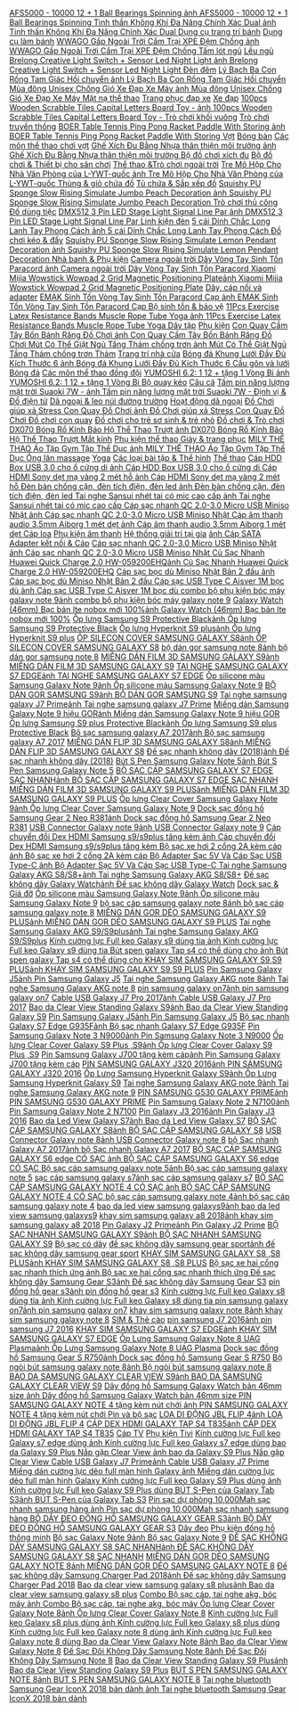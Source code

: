  [AFS5000 - 10000 12 + 1 Ball Bearings Spinning ](https://xasaxa.com/v1/pd/bo-quay-keo-afs5000-10000-12-1-ball-bearings-spinning/814)[ảnh AFS5000 - 10000 12 + 1 Ball Bearings Spinning ](https://xasaxa.com/v1/storage/bo-quay-keo-can-cau/afs5000-10000-12-1-ball-bearings-spinning.jpg) [Tinh thần Không Khí Đa Năng Chính Xác Dual ](https://xasaxa.com/v1/pd/dung-cu-trang-tri-banh-tinh-than-khong-khi-da-nang-chinh-xac-dual/813)[ảnh Tinh thần Không Khí Đa Năng Chính Xác Dual ](https://xasaxa.com/v1/storage/dung-cu-trang-tri-banh/tinh-than-khong-khi-da-nang-chinh-xac-dual.jpg) [Dụng cụ trang trí bánh](https://xasaxa.com/v1/pd/dung-cu-trang-tri-banh/812) [Dụng cụ làm bánh](https://xasaxa.com/v1/pd/dung-cu-lam-banh/811) [WWAGO Gấp Ngoài Trời Cắm Trại XPE Đệm Chống ](https://xasaxa.com/v1/pd/tam-lot-ngu-wwago-gap-ngoai-troi-cam-trai-xpe-dem-chong/810)[ảnh WWAGO Gấp Ngoài Trời Cắm Trại XPE Đệm Chống ](https://xasaxa.com/v1/storage/tam-lot-ngu-da-ngoai/wwago-gap-ngoai-troi-cam-trai-xpe-dem-chong.jpg) [Tấm lót ngủ](https://xasaxa.com/v1/pd/tam-lot-ngu/809) [Lều ngủ](https://xasaxa.com/v1/pd/leu-ngu/808) [Brelong Creative Light Switch + Sensor Led Night Light ](https://xasaxa.com/v1/pd/den-dem-brelong-creative-light-switch-sensor-led-night-light/807)[ảnh Brelong Creative Light Switch + Sensor Led Night Light ](https://xasaxa.com/v1/storage/den-dem-chuyen-dung/brelong-creative-light-switch-sensor-led-night-light.jpg) [Đèn đêm](https://xasaxa.com/v1/pd/den-dem/806) [Lý Bạch Ba Con Rồng Tam Giác Hồi chuyển ](https://xasaxa.com/v1/pd/do-choi-con-quay-ly-bach-ba-con-rong-tam-giac-hoi-chuyen/805)[ảnh Lý Bạch Ba Con Rồng Tam Giác Hồi chuyển ](https://xasaxa.com/v1/storage/do-choi-con-quay-cho-be/ly-bach-ba-con-rong-tam-giac-hoi-chuyen.jpg) [Mùa đông Unisex Chống Gió Xe Đạp Xe Máy ](https://xasaxa.com/v1/pd/mat-na-the-thao-mua-dong-unisex-chong-gio-xe-dap-xe-may/804)[ảnh Mùa đông Unisex Chống Gió Xe Đạp Xe Máy ](https://xasaxa.com/v1/storage/mat-na-the-thao/mua-dong-unisex-chong-gio-xe-dap-xe-may.jpg) [Mặt nạ thể thao](https://xasaxa.com/v1/pd/mat-na-the-thao/803) [Trang phục đạp xe](https://xasaxa.com/v1/pd/trang-phuc-dap-xe/802) [Xe đạp](https://xasaxa.com/v1/pd/xe-dap/801) [100pcs Wooden Scrabble Tiles Capital Letters Board Toy - ](https://xasaxa.com/v1/pd/tro-choi-khoi-vuong-100pcs-wooden-scrabble-tiles-capital-letters-board-toy/800)[ảnh 100pcs Wooden Scrabble Tiles Capital Letters Board Toy - ](https://xasaxa.com/v1/storage/tro-choi-khoi-vuong/100pcs-wooden-scrabble-tiles-capital-letters-board-toy.jpg) [Trò chơi khối vuông](https://xasaxa.com/v1/pd/tro-choi-khoi-vuong/799) [Trò chơi truyền thống](https://xasaxa.com/v1/pd/tro-choi-truyen-thong/798) [BOER Table Tennis Ping Pong Racket Paddle With Storing ](https://xasaxa.com/v1/pd/vot-boer-table-tennis-ping-pong-racket-paddle-with-storing/797)[ảnh BOER Table Tennis Ping Pong Racket Paddle With Storing ](https://xasaxa.com/v1/storage/vot-bong-ban/boer-table-tennis-ping-pong-racket-paddle-with-storing.jpg) [Vợt](https://xasaxa.com/v1/pd/vot/796) [Bóng bàn](https://xasaxa.com/v1/pd/bong-ban/795) [Các môn thể thao chơi vợt](https://xasaxa.com/v1/pd/cac-mon-the-thao-choi-vot/794) [Ghế Xích Đu Bằng Nhựa thân thiện môi trường ](https://xasaxa.com/v1/pd/bo-do-choi-xich-du-ghe-xich-du-bang-nhua-than-thien-moi-truong/793)[ảnh Ghế Xích Đu Bằng Nhựa thân thiện môi trường ](https://xasaxa.com/v1/storage/bo-do-choi-xich-du/ghe-xich-du-bang-nhua-than-thien-moi-truong.jpg) [Bộ đồ chơi xích đu](https://xasaxa.com/v1/pd/bo-do-choi-xich-du/792) [Bộ đồ chơi & Thiết bị cho sân chơi](https://xasaxa.com/v1/pd/bo-do-choi-thiet-bi-cho-san-choi/791) [Thể thao &Trò chơi ngoài trời](https://xasaxa.com/v1/pd/the-thao-tro-choi-ngoai-troi/790) [Tre Mô Hộp Cho Nhà Văn Phòng của L-YWT-quốc ](https://xasaxa.com/v1/pd/thung-gio-chua-do-tre-mo-hop-cho-nha-van-phong-cua-l-ywt-quoc/789)[ảnh Tre Mô Hộp Cho Nhà Văn Phòng của L-YWT-quốc ](https://xasaxa.com/v1/storage/thung-gio-chua-do/tre-mo-hop-cho-nha-van-phong-cua-l-ywt-quoc.jpg) [Thùng & giỏ chứa đồ](https://xasaxa.com/v1/pd/thung-gio-chua-do/788) [Tủ chứa & Sắp xếp đồ](https://xasaxa.com/v1/pd/tu-chua-sap-xep-do/787) [Squishy PU Sponge Slow Rising Simulate Jumbo Peach Decoration ](https://xasaxa.com/v1/pd/tro-choi-thu-cong-squishy-pu-sponge-slow-rising-simulate-jumbo-peach-decoration/786)[ảnh Squishy PU Sponge Slow Rising Simulate Jumbo Peach Decoration ](https://xasaxa.com/v1/storage/tro-choi-thu-cong/squishy-pu-sponge-slow-rising-simulate-jumbo-peach-decoration.jpg) [Trò chơi thủ công](https://xasaxa.com/v1/pd/tro-choi-thu-cong/785) [Đồ dùng tiệc](https://xasaxa.com/v1/pd/do-dung-tiec/784) [DMX512 3 Pin LED Stage Light Signal Line Par ](https://xasaxa.com/v1/pd/linh-kien-den-dmx512-3-pin-led-stage-light-signal-line-par/783)[ảnh DMX512 3 Pin LED Stage Light Signal Line Par ](https://xasaxa.com/v1/storage/linh-kien-den/dmx512-3-pin-led-stage-light-signal-line-par.jpg) [Linh kiện đèn](https://xasaxa.com/v1/pd/linh-kien-den/782) [5 cái Dính Chắc Long Lanh Tay Phong Cách ](https://xasaxa.com/v1/pd/do-choi-keo-day-5-cai-dinh-chac-long-lanh-tay-phong-cach/781)[ảnh 5 cái Dính Chắc Long Lanh Tay Phong Cách ](https://xasaxa.com/v1/storage/do-choi-keo-day-day-cot/5-cai-dinh-chac-long-lanh-tay-phong-cach.jpg) [Đồ chơi kéo & đẩy](https://xasaxa.com/v1/pd/do-choi-keo-day/780) [Squishy PU Sponge Slow Rising Simulate Lemon Pendant Decoration ](https://xasaxa.com/v1/pd/nha-banh-phu-kien-squishy-pu-sponge-slow-rising-simulate-lemon-pendant-decoration/779)[ảnh Squishy PU Sponge Slow Rising Simulate Lemon Pendant Decoration ](https://xasaxa.com/v1/storage/nha-banh-phu-kien/squishy-pu-sponge-slow-rising-simulate-lemon-pendant-decoration.jpg) [Nhà banh & Phụ kiện](https://xasaxa.com/v1/pd/nha-banh-phu-kien/778) [Camera ngoài trời Dây Vòng Tay Sinh Tồn Paracord ](https://xasaxa.com/v1/pd/bo-sinh-ton-bao-ve-camera-ngoai-troi-day-vong-tay-sinh-ton-paracord/777)[ảnh Camera ngoài trời Dây Vòng Tay Sinh Tồn Paracord ](https://xasaxa.com/v1/storage/bo-sinh-ton-bao-ve/camera-ngoai-troi-day-vong-tay-sinh-ton-paracord.jpg) [Xiaomi Mijia Wowstick Wowpad 2 Grid Magnetic Positioning Plate](https://xasaxa.com/v1/pd/day-cap-noi-va-adapter-xiaomi-mijia-wowstick-wowpad-2-grid-magnetic-positioning-plate/776)[ảnh Xiaomi Mijia Wowstick Wowpad 2 Grid Magnetic Positioning Plate](https://xasaxa.com/v1/storage/day-dap-noi-va-adapter/xiaomi-mijia-wowstick-wowpad-2-grid-magnetic-positioning-plate.jpg) [Dây, cáp nối và adapter](https://xasaxa.com/v1/pd/day-cap-noi-va-adapter/775) [EMAK Sinh Tồn Vòng Tay Sinh Tồn Paracord Cạp ](https://xasaxa.com/v1/pd/bo-sinh-ton-bao-ve-emak-sinh-ton-vong-tay-sinh-ton-paracord-cap/774)[ảnh EMAK Sinh Tồn Vòng Tay Sinh Tồn Paracord Cạp ](https://xasaxa.com/v1/storage/bo-sinh-ton-bao-ve/emak-sinh-ton-vong-tay-sinh-ton-paracord-cap.jpg) [Bộ sinh tồn & bảo vệ](https://xasaxa.com/v1/pd/bo-sinh-ton-bao-ve/773) [11Pcs Exercise Latex Resistance Bands Muscle Rope Tube Yoga ](https://xasaxa.com/v1/pd/day-tap-11pcs-exercise-latex-resistance-bands-muscle-rope-tube-yoga/772)[ảnh 11Pcs Exercise Latex Resistance Bands Muscle Rope Tube Yoga ](https://xasaxa.com/v1/storage/vong-tap/11pcs-exercise-latex-resistance-bands-muscle-rope-tube-yoga.jpg) [Dây tập](https://xasaxa.com/v1/pd/day-tap/771) [Phụ kiện](https://xasaxa.com/v1/pd/phu-kien/770) [Con Quay Cầm Tây Bốn Bánh Răng Đồ Chơi ](https://xasaxa.com/v1/pd/do-choi-con-quay-con-quay-cam-tay-bon-banh-rang-do-choi/769)[ảnh Con Quay Cầm Tây Bốn Bánh Răng Đồ Chơi ](https://xasaxa.com/v1/storage/do-choi-con-quay-cho-be/con-quay-cam-tay-bon-banh-rang-do-choi.jpg) [Mút Có Thể Giặt Ngủ Tầng Thảm chống trơn ](https://xasaxa.com/v1/pd/tham-mut-co-the-giat-ngu-tang-tham-chong-tron/768)[ảnh Mút Có Thể Giặt Ngủ Tầng Thảm chống trơn ](https://xasaxa.com/v1/storage/tham/mut-co-the-giat-ngu-tang-tham-chong-tron.jpg) [Thảm](https://xasaxa.com/v1/pd/tham/767) [Trang trí nhà cửa](https://xasaxa.com/v1/pd/trang-tri-nha-cua/766) [Bóng đá Khung Lưới Đầy Đủ Kích Thước 6 ](https://xasaxa.com/v1/pd/cau-gon-va-luoi-bong-da-khung-luoi-day-du-kich-thuoc-6/765)[ảnh Bóng đá Khung Lưới Đầy Đủ Kích Thước 6 ](https://xasaxa.com/v1/storage/cau-gon-va-luoi/bong-da-khung-luoi-day-du-kich-thuoc-6.jpg) [Cầu gôn và lưới](https://xasaxa.com/v1/pd/cau-gon-va-luoi/764) [Bóng đá](https://xasaxa.com/v1/pd/bong-da/763) [Các môn thể thao đồng đội](https://xasaxa.com/v1/pd/cac-mon-the-thao-dong-doi/762) [YUMOSHI 6.2: 1 12 + tặng 1 Vòng Bi ](https://xasaxa.com/v1/pd/bo-quay-keo-yumoshi-62-1-12-tang-1-vong-bi/761)[ảnh YUMOSHI 6.2: 1 12 + tặng 1 Vòng Bi ](https://xasaxa.com/v1/storage/bo-quay-keo-can-cau/yumoshi-62-1-12-tang-1-vong-bi.jpg) [Bộ quay kéo](https://xasaxa.com/v1/pd/bo-quay-keo/760) [Câu cá](https://xasaxa.com/v1/pd/cau-ca/759) [Tấm pin năng lượng mặt trời Suaoki 7W - ](https://xasaxa.com/v1/pd/dinh-vi-do-dien-tu-tam-pin-nang-luong-mat-troi-suaoki-7w/758)[ảnh Tấm pin năng lượng mặt trời Suaoki 7W - ](https://xasaxa.com/v1/storage/dinh-vi-va-thiet-bi-dien-tu/tam-pin-nang-luong-mat-troi-suaoki-7w.jpg) [Định vị & Đồ điện tử](https://xasaxa.com/v1/pd/dinh-vi-do-dien-tu/757) [Dã ngoại & leo núi đường trường](https://xasaxa.com/v1/pd/da-ngoai-leo-nui-duong-truong/756) [Hoạt động dã ngoại](https://xasaxa.com/v1/pd/hoat-dong-da-ngoai/755) [Đồ Chơi giúp xả Stress Con Quay Đồ Chơi ](https://xasaxa.com/v1/pd/do-choi-con-quay-do-choi-giup-xa-stress-con-quay-do-choi/754)[ảnh Đồ Chơi giúp xả Stress Con Quay Đồ Chơi ](https://xasaxa.com/v1/storage/do-choi-con-quay-cho-be/do-choi-giup-xa-stress-con-quay-do-choi.jpg) [Đồ chơi con quay](https://xasaxa.com/v1/pd/do-choi-con-quay/753) [Đồ chơi cho trẻ sơ sinh & trẻ nhỏ](https://xasaxa.com/v1/pd/do-choi-cho-tre-so-sinh-tre-nho/752) [Đồ chơi & Trò chơi](https://xasaxa.com/v1/pd/do-choi-tro-choi/751) [DX070 Bóng Rổ Kính Bảo Hộ Thể Thao Trượt ](https://xasaxa.com/v1/pd/mat-kinh-dx070-bong-ro-kinh-bao-ho-the-thao-truot/750)[ảnh DX070 Bóng Rổ Kính Bảo Hộ Thể Thao Trượt ](https://xasaxa.com/v1/storage/invisible-url9/dx070-bong-ro-kinh-bao-ho-the-thao-truot.jpg) [Mắt kính](https://xasaxa.com/v1/pd/mat-kinh/749) [Phụ kiện thể thao](https://xasaxa.com/v1/pd/phu-kien-the-thao/748) [Giày & trang phục](https://xasaxa.com/v1/pd/giay-trang-phuc/747) [MILY THỂ THAO Áo Tập Gym Tập Thể Dục ](https://xasaxa.com/v1/pd/ong-lan-massage-mily-the-thao-ao-tap-gym-tap-the-duc/746)[ảnh MILY THỂ THAO Áo Tập Gym Tập Thể Dục ](https://xasaxa.com/v1/storage/foam-rollers/mily-the-thao-ao-tap-gym-tap-the-duc.jpg) [Ống lăn massage](https://xasaxa.com/v1/pd/ong-lan-massage/745) [Yoga](https://xasaxa.com/v1/pd/yoga/744) [Các loại bài tập & Thể hình](https://xasaxa.com/v1/pd/cac-loai-bai-tap-the-hinh/743) [Thể thao](https://xasaxa.com/v1/pd/the-thao/742) [Cáp HDD Box USB 3.0 cho ổ cứng di ](https://xasaxa.com/v1/pd/cap-sata-cap-hdd-box-usb-30-cho-o-cung-di/741)[ảnh Cáp HDD Box USB 3.0 cho ổ cứng di ](https://xasaxa.com/v1/storage/cap-sata/cap-hdd-box-usb-30-cho-o-cung-di.jpg) [Cáp HDMI Sony dẹt mạ vàng 2 mét hỗ ](https://xasaxa.com/v1/pd/cap-tv-cap-hdmi-sony-det-ma-vang-2-met-ho/740)[ảnh Cáp HDMI Sony dẹt mạ vàng 2 mét hỗ ](https://xasaxa.com/v1/storage/cap-cho-tv/cap-hdmi-sony-det-ma-vang-2-met-ho.jpg) [Đèn bàn chống cận, đèn tích điện, đèn led ](https://xasaxa.com/v1/pd/den-ban-den-ban-chong-can-den-tich-dien-den-led/739)[ảnh Đèn bàn chống cận, đèn tích điện, đèn led ](https://xasaxa.com/v1/storage/den-de-ban/den-ban-chong-can-den-tich-dien-den-led.jpg) [Tai nghe Sansui nhét tai có mic cao cấp ](https://xasaxa.com/v1/pd/tai-nghe-nhet-tai-tai-nghe-sansui-nhet-tai-co-mic-cao-cap/738)[ảnh Tai nghe Sansui nhét tai có mic cao cấp ](https://xasaxa.com/v1/storage/tai-nghe-nhet-tai/tai-nghe-sansui-nhet-tai-co-mic-cao-cap.jpg) [Cáp sạc nhanh QC 2.0-3.0 Micro USB Miniso Nhật ](https://xasaxa.com/v1/pd/cap-dock-sac-cap-sac-nhanh-qc-20-30-micro-usb-miniso-nhat/737)[ảnh Cáp sạc nhanh QC 2.0-3.0 Micro USB Miniso Nhật ](https://xasaxa.com/v1/storage/cap-dien-thoai/PNvS_cap-sac-nhanh-qc-20-30-micro-usb-miniso-nhat.jpg) [Cáp âm thanh audio 3.5mm Aiborg 1 mét dẹt ](https://xasaxa.com/v1/pd/cap-loa-cap-am-thanh-audio-35mm-aiborg-1-met-det/736)[ảnh Cáp âm thanh audio 3.5mm Aiborg 1 mét dẹt ](https://xasaxa.com/v1/storage/cap-loa/cap-am-thanh-audio-35mm-aiborg-1-met-det.jpg) [Cáp loa](https://xasaxa.com/v1/pd/cap-loa/735) [Phụ kiện âm thanh](https://xasaxa.com/v1/pd/phu-kien-am-thanh/734) [Hệ thống giải trí tại gia](https://xasaxa.com/v1/pd/he-thong-giai-tri-tai-gia/733) [](https://xasaxa.com/v1/pd/cap-sata/732)[ảnh ](https://xasaxa.com/v1/storage/cap-sata/.jpg) [Cáp SATA](https://xasaxa.com/v1/pd/cap-sata/731) [Adapter kết nối & Cáp](https://xasaxa.com/v1/pd/adapter-ket-noi-cap/730) [Cáp sạc nhanh QC 2.0-3.0 Micro USB Miniso Nhật ](https://xasaxa.com/v1/pd/cap-dock-sac-cap-sac-nhanh-qc-20-30-micro-usb-miniso-nhat/729)[ảnh Cáp sạc nhanh QC 2.0-3.0 Micro USB Miniso Nhật ](https://xasaxa.com/v1/storage/cap-dien-thoai/cap-sac-nhanh-qc-20-30-micro-usb-miniso-nhat.jpg) [Củ Sạc Nhanh Huawei Quick Charge 2.0 HW-059200EHQ](https://xasaxa.com/v1/pd/cap-dock-sac-cu-sac-nhanh-huawei-quick-charge-20-hw-059200ehq/728)[ảnh Củ Sạc Nhanh Huawei Quick Charge 2.0 HW-059200EHQ](https://xasaxa.com/v1/storage/cap-dien-thoai/cu-sac-nhanh-huawei-quick-charge-20-hw-059200ehq.jpg) [Cáp sạc bọc dù Miniso Nhật Bản 2 đầu ](https://xasaxa.com/v1/pd/cap-dock-sac-cap-sac-boc-du-miniso-nhat-ban-2-dau/727)[ảnh Cáp sạc bọc dù Miniso Nhật Bản 2 đầu ](https://xasaxa.com/v1/storage/cap-dien-thoai/cap-sac-boc-du-miniso-nhat-ban-2-dau.jpg) [Cáp sạc USB Type C Aisver 1M bọc dù ](https://xasaxa.com/v1/pd/cap-dock-sac-cap-sac-usb-type-c-aisver-1m-boc-du/726)[ảnh Cáp sạc USB Type C Aisver 1M bọc dù ](https://xasaxa.com/v1/storage/cap-dien-thoai/cap-sac-usb-type-c-aisver-1m-boc-du.jpg) [combo bộ phụ kiện bóc máy galaxy note 9](https://xasaxa.com/v1/pd/cap-dock-sac-combo-bo-phu-kien-boc-may-galaxy-note-9/725)[ảnh combo bộ phụ kiện bóc máy galaxy note 9](https://xasaxa.com/v1/storage/cap-dien-thoai/combo-bo-phu-kien-boc-may-galaxy-note-9.jpg) [Galaxy Watch (46mm) Bạc bản lte nobox mới 100%](https://xasaxa.com/v1/pd/phu-kien-khac-galaxy-watch-46mm-bac-ban-lte-nobox-moi-100/724)[ảnh Galaxy Watch (46mm) Bạc bản lte nobox mới 100%](https://xasaxa.com/v1/storage/phu-kien-dien-thoai-khac/galaxy-watch-46mm-bac-ban-lte-nobox-moi-100.jpg) [Ốp lưng Samsung S9 Protective Black](https://xasaxa.com/v1/pd/op-lung-bao-da-dien-thoai-op-lung-samsung-s9-protective-black/723)[ảnh Ốp lưng Samsung S9 Protective Black](https://xasaxa.com/v1/storage/op-lung-bao-da-dien-thoai/op-lung-samsung-s9-protective-black.jpg) [Ốp lưng Hyperknit S9 plus](https://xasaxa.com/v1/pd/op-lung-bao-da-dien-thoai-op-lung-hyperknit-s9-plus/722)[ảnh Ốp lưng Hyperknit S9 plus](https://xasaxa.com/v1/storage/op-lung-bao-da-dien-thoai/op-lung-hyperknit-s9-plus.jpg) [ỐP SILECON COVER SAMSUNG GALAXY S8](https://xasaxa.com/v1/pd/op-lung-bao-da-dien-thoai-op-silecon-cover-samsung-galaxy-s8/721)[ảnh ỐP SILECON COVER SAMSUNG GALAXY S8](https://xasaxa.com/v1/storage/op-lung-bao-da-dien-thoai/op-silecon-cover-samsung-galaxy-s8.jpg) [bộ dán gor samsung note 8](https://xasaxa.com/v1/pd/mieng-dan-man-hinh-dien-thoai-bo-dan-gor-samsung-note-8/720)[ảnh bộ dán gor samsung note 8](https://xasaxa.com/v1/storage/mieng-dan-man-hinh-dien-thoai/bo-dan-gor-samsung-note-8.jpg) [MIẾNG DÁN FILM 3D SAMSUNG GALAXY S9](https://xasaxa.com/v1/pd/mieng-dan-man-hinh-dien-thoai-mieng-dan-film-3d-samsung-galaxy-s9/719)[ảnh MIẾNG DÁN FILM 3D SAMSUNG GALAXY S9](https://xasaxa.com/v1/storage/mieng-dan-man-hinh-dien-thoai/mieng-dan-film-3d-samsung-galaxy-s9.jpg) [TAI NGHE SAMSUNG GALAXY S7 EDGE](https://xasaxa.com/v1/pd/tai-nghe-nhet-tai-tai-nghe-samsung-galaxy-s7-edge/718)[ảnh TAI NGHE SAMSUNG GALAXY S7 EDGE](https://xasaxa.com/v1/storage/tai-nghe-nhet-tai/tai-nghe-samsung-galaxy-s7-edge.jpg) [Ốp silicone màu Samsung Galaxy Note 9](https://xasaxa.com/v1/pd/op-lung-bao-da-dien-thoai-op-silicone-mau-samsung-galaxy-note-9/717)[ảnh Ốp silicone màu Samsung Galaxy Note 9](https://xasaxa.com/v1/storage/op-lung-bao-da-dien-thoai/hkjG_op-silicone-mau-samsung-galaxy-note-9.jpg) [BỘ DÁN GOR SAMSUNG S9](https://xasaxa.com/v1/pd/mieng-dan-man-hinh-dien-thoai-bo-dan-gor-samsung-s9/716)[ảnh BỘ DÁN GOR SAMSUNG S9](https://xasaxa.com/v1/storage/mieng-dan-man-hinh-dien-thoai/bo-dan-gor-samsung-s9.jpg) [Tai nghe samsung galaxy J7 Prime](https://xasaxa.com/v1/pd/tai-nghe-nhet-tai-tai-nghe-samsung-galaxy-j7-prime/715)[ảnh Tai nghe samsung galaxy J7 Prime](https://xasaxa.com/v1/storage/tai-nghe-nhet-tai/tai-nghe-samsung-galaxy-j7-prime.jpg) [Miếng dán Samsung Galaxy Note 9 hiệu GOR](https://xasaxa.com/v1/pd/mieng-dan-man-hinh-dien-thoai-mieng-dan-samsung-galaxy-note-9-hieu-gor/714)[ảnh Miếng dán Samsung Galaxy Note 9 hiệu GOR](https://xasaxa.com/v1/storage/mieng-dan-man-hinh-dien-thoai/mieng-dan-samsung-galaxy-note-9-hieu-gor.jpg) [Ốp lưng Samsung S9 plus Protective Black](https://xasaxa.com/v1/pd/op-lung-bao-da-dien-thoai-op-lung-samsung-s9-plus-protective-black/713)[ảnh Ốp lưng Samsung S9 plus Protective Black](https://xasaxa.com/v1/storage/op-lung-bao-da-dien-thoai/op-lung-samsung-s9-plus-protective-black.jpg) [Bộ sạc samsung galaxy A7 2017](https://xasaxa.com/v1/pd/bo-sac-co-day-bo-sac-samsung-galaxy-a7-2017/712)[ảnh Bộ sạc samsung galaxy A7 2017](https://xasaxa.com/v1/storage/bo-sac-co-day-cho-dien-thoai/bo-sac-samsung-galaxy-a7-2017.jpg) [MIẾNG DÁN FLIP 3D SAMSUNG GALAXY S8](https://xasaxa.com/v1/pd/mieng-dan-man-hinh-dien-thoai-mieng-dan-flip-3d-samsung-galaxy-s8/711)[ảnh MIẾNG DÁN FLIP 3D SAMSUNG GALAXY S8](https://xasaxa.com/v1/storage/mieng-dan-man-hinh-dien-thoai/mieng-dan-flip-3d-samsung-galaxy-s8.jpg) [Đế sạc nhanh không dây (2018)](https://xasaxa.com/v1/pd/cap-dock-sac-de-sac-nhanh-khong-day-2018/710)[ảnh Đế sạc nhanh không dây (2018)](https://xasaxa.com/v1/storage/cap-dien-thoai/de-sac-nhanh-khong-day-2018.jpg) [Bút S Pen Samsung Galaxy Note 5](https://xasaxa.com/v1/pd/phu-kien-khac-but-s-pen-samsung-galaxy-note-5/709)[ảnh Bút S Pen Samsung Galaxy Note 5](https://xasaxa.com/v1/storage/phu-kien-dien-thoai-khac/but-s-pen-samsung-galaxy-note-5.jpg) [BỘ SẠC CÁP SAMSUNG GALAXY S7 EDGE SẠC NHANH](https://xasaxa.com/v1/pd/bo-sac-co-day-bo-sac-cap-samsung-galaxy-s7-edge-sac-nhanh/708)[ảnh BỘ SẠC CÁP SAMSUNG GALAXY S7 EDGE SẠC NHANH](https://xasaxa.com/v1/storage/bo-sac-co-day-cho-dien-thoai/bo-sac-cap-samsung-galaxy-s7-edge-sac-nhanh.jpg) [MIẾNG DÁN FILM 3D SAMSUNG GALAXY S9 PLUS](https://xasaxa.com/v1/pd/mieng-dan-man-hinh-dien-thoai-mieng-dan-film-3d-samsung-galaxy-s9-plus/707)[ảnh MIẾNG DÁN FILM 3D SAMSUNG GALAXY S9 PLUS](https://xasaxa.com/v1/storage/mieng-dan-man-hinh-dien-thoai/mieng-dan-film-3d-samsung-galaxy-s9-plus.jpg) [Ốp lưng Clear Cover Samsung Galaxy Note 9](https://xasaxa.com/v1/pd/op-lung-bao-da-dien-thoai-op-lung-clear-cover-samsung-galaxy-note-9/706)[ảnh Ốp lưng Clear Cover Samsung Galaxy Note 9](https://xasaxa.com/v1/storage/op-lung-bao-da-dien-thoai/op-lung-clear-cover-samsung-galaxy-note-9.jpg) [Dock sạc đồng hồ Samsung Gear 2 Neo R381](https://xasaxa.com/v1/pd/cap-dock-sac-dock-sac-dong-ho-samsung-gear-2-neo-r381/705)[ảnh Dock sạc đồng hồ Samsung Gear 2 Neo R381](https://xasaxa.com/v1/storage/cap-dien-thoai/dock-sac-dong-ho-samsung-gear-2-neo-r381.jpg) [USB Connector Galaxy note 9](https://xasaxa.com/v1/pd/phu-kien-khac-usb-connector-galaxy-note-9/704)[ảnh USB Connector Galaxy note 9](https://xasaxa.com/v1/storage/phu-kien-dien-thoai-khac/usb-connector-galaxy-note-9.jpg) [Cáp chuyển đổi Dex HDMI Samsung s9/s9plus tăng kèm ](https://xasaxa.com/v1/pd/phu-kien-khac-cap-chuyen-doi-dex-hdmi-samsung-s9s9plus-tang-kem/703)[ảnh Cáp chuyển đổi Dex HDMI Samsung s9/s9plus tăng kèm ](https://xasaxa.com/v1/storage/phu-kien-dien-thoai-khac/cap-chuyen-doi-dex-hdmi-samsung-s9s9plus-tang-kem.jpg) [Bộ sạc xe hơi 2 cổng 2A kèm cáp ](https://xasaxa.com/v1/pd/bo-sac-co-day-bo-sac-xe-hoi-2-cong-2a-kem-cap/702)[ảnh Bộ sạc xe hơi 2 cổng 2A kèm cáp ](https://xasaxa.com/v1/storage/bo-sac-co-day-cho-dien-thoai/bo-sac-xe-hoi-2-cong-2a-kem-cap.jpg) [Bộ Adapter Sạc 5V Và Cáp Sạc USB Type-C ](https://xasaxa.com/v1/pd/cap-dock-sac-bo-adapter-sac-5v-va-cap-sac-usb-type-c/701)[ảnh Bộ Adapter Sạc 5V Và Cáp Sạc USB Type-C ](https://xasaxa.com/v1/storage/cap-dien-thoai/bo-adapter-sac-5v-va-cap-sac-usb-type-c.jpg) [Tai nghe Samsung Galaxy AKG S8/S8+](https://xasaxa.com/v1/pd/tai-nghe-nhet-tai-tai-nghe-samsung-galaxy-akg-s8s8/700)[ảnh Tai nghe Samsung Galaxy AKG S8/S8+](https://xasaxa.com/v1/storage/tai-nghe-nhet-tai/tai-nghe-samsung-galaxy-akg-s8s8.jpg) [Đế sạc không dây Galaxy Watch](https://xasaxa.com/v1/pd/dock-sac-gia-do-de-sac-khong-day-galaxy-watch/699)[ảnh Đế sạc không dây Galaxy Watch](https://xasaxa.com/v1/storage/dock-sac-dien-thoai/de-sac-khong-day-galaxy-watch.jpg) [Dock sạc & Giá đỡ](https://xasaxa.com/v1/pd/dock-sac-gia-do/698) [Ốp silicone màu Samsung Galaxy Note 9](https://xasaxa.com/v1/pd/op-lung-bao-da-dien-thoai-op-silicone-mau-samsung-galaxy-note-9/697)[ảnh Ốp silicone màu Samsung Galaxy Note 9](https://xasaxa.com/v1/storage/op-lung-bao-da-dien-thoai/op-silicone-mau-samsung-galaxy-note-9.jpg) [bộ sạc cáp samsung galaxy note 8](https://xasaxa.com/v1/pd/bo-sac-co-day-bo-sac-cap-samsung-galaxy-note-8/696)[ảnh bộ sạc cáp samsung galaxy note 8](https://xasaxa.com/v1/storage/bo-sac-co-day-cho-dien-thoai/bo-sac-cap-samsung-galaxy-note-8.jpg) [MIẾNG DÁN GOR DẺO SAMSUNG GALAXY S9 PLUS](https://xasaxa.com/v1/pd/mieng-dan-man-hinh-dien-thoai-mieng-dan-gor-deo-samsung-galaxy-s9-plus/695)[ảnh MIẾNG DÁN GOR DẺO SAMSUNG GALAXY S9 PLUS](https://xasaxa.com/v1/storage/mieng-dan-man-hinh-dien-thoai/mieng-dan-gor-deo-samsung-galaxy-s9-plus.jpg) [Tai nghe Samsung Galaxy AKG S9/S9plus](https://xasaxa.com/v1/pd/tai-nghe-nhet-tai-tai-nghe-samsung-galaxy-akg-s9s9plus/694)[ảnh Tai nghe Samsung Galaxy AKG S9/S9plus](https://xasaxa.com/v1/storage/tai-nghe-nhet-tai/tai-nghe-samsung-galaxy-akg-s9s9plus.jpg) [Kính cường lực Full keo Galaxy s9 dùng tia ](https://xasaxa.com/v1/pd/mieng-dan-man-hinh-dien-thoai-kinh-cuong-luc-full-keo-galaxy-s9-dung-tia/693)[ảnh Kính cường lực Full keo Galaxy s9 dùng tia ](https://xasaxa.com/v1/storage/mieng-dan-man-hinh-dien-thoai/kinh-cuong-luc-full-keo-galaxy-s9-dung-tia.jpg) [Bút spen galaxy Tap s4 có thể dùng cho ](https://xasaxa.com/v1/pd/phu-kien-khac-but-spen-galaxy-tap-s4-co-the-dung-cho/692)[ảnh Bút spen galaxy Tap s4 có thể dùng cho ](https://xasaxa.com/v1/storage/phu-kien-dien-thoai-khac/but-spen-galaxy-tap-s4-co-the-dung-cho.jpg) [KHAY SIM SAMSUNG GALAXY S9,S9 PLUS](https://xasaxa.com/v1/pd/phu-kien-khac-khay-sim-samsung-galaxy-s9s9-plus/691)[ảnh KHAY SIM SAMSUNG GALAXY S9,S9 PLUS](https://xasaxa.com/v1/storage/phu-kien-dien-thoai-khac/khay-sim-samsung-galaxy-s9s9-plus.jpg) [Pin Samsung Galaxy J5](https://xasaxa.com/v1/pd/pin-va-bo-sac-pin-samsung-galaxy-j5/690)[ảnh Pin Samsung Galaxy J5](https://xasaxa.com/v1/storage/pin-va-bo-sac/urpt_pin-samsung-galaxy-j5.jpg) [Tai nghe Samsung Galaxy AKG note 8](https://xasaxa.com/v1/pd/tai-nghe-nhet-tai-tai-nghe-samsung-galaxy-akg-note-8/689)[ảnh Tai nghe Samsung Galaxy AKG note 8](https://xasaxa.com/v1/storage/tai-nghe-nhet-tai/tai-nghe-samsung-galaxy-akg-note-8.jpg) [pin samsung galaxy on7](https://xasaxa.com/v1/pd/pin-va-bo-sac-pin-samsung-galaxy-on7/688)[ảnh pin samsung galaxy on7](https://xasaxa.com/v1/storage/pin-va-bo-sac/HOWT_pin-samsung-galaxy-on7.jpg) [Cable USB Galaxy J7 Pro 2017](https://xasaxa.com/v1/pd/cap-dock-sac-cable-usb-galaxy-j7-pro-2017/687)[ảnh Cable USB Galaxy J7 Pro 2017](https://xasaxa.com/v1/storage/cap-dien-thoai/cable-usb-galaxy-j7-pro-2017.jpg) [Bao da Clear View Standing Galaxy S9](https://xasaxa.com/v1/pd/op-lung-bao-da-dien-thoai-bao-da-clear-view-standing-galaxy-s9/686)[ảnh Bao da Clear View Standing Galaxy S9](https://xasaxa.com/v1/storage/op-lung-bao-da-dien-thoai/bao-da-clear-view-standing-galaxy-s9.jpg) [Pin Samsung Galaxy J5](https://xasaxa.com/v1/pd/pin-va-bo-sac-pin-samsung-galaxy-j5/685)[ảnh Pin Samsung Galaxy J5](https://xasaxa.com/v1/storage/pin-va-bo-sac/pin-samsung-galaxy-j5.jpg) [Bộ sạc nhanh Galaxy S7 Edge G935F](https://xasaxa.com/v1/pd/pin-va-bo-sac-bo-sac-nhanh-galaxy-s7-edge-g935f/684)[ảnh Bộ sạc nhanh Galaxy S7 Edge G935F](https://xasaxa.com/v1/storage/pin-va-bo-sac/bo-sac-nhanh-galaxy-s7-edge-g935f.jpg) [Pin Samsung Galaxy Note 3 N9000](https://xasaxa.com/v1/pd/pin-va-bo-sac-pin-samsung-galaxy-note-3-n9000/683)[ảnh Pin Samsung Galaxy Note 3 N9000](https://xasaxa.com/v1/storage/pin-va-bo-sac/pin-samsung-galaxy-note-3-n9000.jpg) [Ốp lưng Clear Cover Galaxy S9 Plus ,S9](https://xasaxa.com/v1/pd/op-lung-bao-da-dien-thoai-op-lung-clear-cover-galaxy-s9-plus-s9/682)[ảnh Ốp lưng Clear Cover Galaxy S9 Plus ,S9](https://xasaxa.com/v1/storage/op-lung-bao-da-dien-thoai/op-lung-clear-cover-galaxy-s9-plus-s9.jpg) [Pin Samsung Galaxy J700 tặng kèm cáp](https://xasaxa.com/v1/pd/pin-va-bo-sac-pin-samsung-galaxy-j700-tang-kem-cap/681)[ảnh Pin Samsung Galaxy J700 tặng kèm cáp](https://xasaxa.com/v1/storage/pin-va-bo-sac/pin-samsung-galaxy-j700-tang-kem-cap.jpg) [PIN SAMSUNG GALAXY J320 2016](https://xasaxa.com/v1/pd/pin-va-bo-sac-pin-samsung-galaxy-j320-2016/680)[ảnh PIN SAMSUNG GALAXY J320 2016](https://xasaxa.com/v1/storage/pin-va-bo-sac/pin-samsung-galaxy-j320-2016.jpg) [Ốp Lưng Samsung Hyperknit Galaxy S9](https://xasaxa.com/v1/pd/op-lung-bao-da-dien-thoai-op-lung-samsung-hyperknit-galaxy-s9/679)[ảnh Ốp Lưng Samsung Hyperknit Galaxy S9](https://xasaxa.com/v1/storage/op-lung-bao-da-dien-thoai/op-lung-samsung-hyperknit-galaxy-s9.jpg) [Tai nghe Samsung Galaxy AKG note 9](https://xasaxa.com/v1/pd/tai-nghe-nhet-tai-tai-nghe-samsung-galaxy-akg-note-9/678)[ảnh Tai nghe Samsung Galaxy AKG note 9](https://xasaxa.com/v1/storage/tai-nghe-nhet-tai/tai-nghe-samsung-galaxy-akg-note-9.jpg) [PIN SAMSUNG G530 GALAXY PRIME](https://xasaxa.com/v1/pd/pin-va-bo-sac-pin-samsung-g530-galaxy-prime/677)[ảnh PIN SAMSUNG G530 GALAXY PRIME](https://xasaxa.com/v1/storage/pin-va-bo-sac/pin-samsung-g530-galaxy-prime.jpg) [Pin Samsung Galaxy Note 2 N7100](https://xasaxa.com/v1/pd/pin-va-bo-sac-pin-samsung-galaxy-note-2-n7100/676)[ảnh Pin Samsung Galaxy Note 2 N7100](https://xasaxa.com/v1/storage/pin-va-bo-sac/pin-samsung-galaxy-note-2-n7100.jpg) [Pin Galaxy J3 2016](https://xasaxa.com/v1/pd/pin-va-bo-sac-pin-galaxy-j3-2016/675)[ảnh Pin Galaxy J3 2016](https://xasaxa.com/v1/storage/pin-va-bo-sac/pin-galaxy-j3-2016.jpg) [Bao da Led View Galaxy S7](https://xasaxa.com/v1/pd/op-lung-bao-da-dien-thoai-bao-da-led-view-galaxy-s7/674)[ảnh Bao da Led View Galaxy S7](https://xasaxa.com/v1/storage/op-lung-bao-da-dien-thoai/bao-da-led-view-galaxy-s7.jpg) [BỘ SẠC CÁP SAMSUNG GALAXY S8](https://xasaxa.com/v1/pd/bo-sac-co-day-bo-sac-cap-samsung-galaxy-s8/673)[ảnh BỘ SẠC CÁP SAMSUNG GALAXY S8](https://xasaxa.com/v1/storage/bo-sac-co-day-cho-dien-thoai/bo-sac-cap-samsung-galaxy-s8.jpg) [USB Connector Galaxy note 8](https://xasaxa.com/v1/pd/phu-kien-khac-usb-connector-galaxy-note-8/672)[ảnh USB Connector Galaxy note 8](https://xasaxa.com/v1/storage/phu-kien-dien-thoai-khac/usb-connector-galaxy-note-8.jpg) [bộ Sạc nhanh Galaxy A7 2017](https://xasaxa.com/v1/pd/bo-sac-co-day-bo-sac-nhanh-galaxy-a7-2017/671)[ảnh bộ Sạc nhanh Galaxy A7 2017](https://xasaxa.com/v1/storage/bo-sac-co-day-cho-dien-thoai/bo-sac-nhanh-galaxy-a7-2017.jpg) [BỘ SẠC CÁP SAMSUNG GALAXY S6 edge CÓ SẠC ](https://xasaxa.com/v1/pd/bo-sac-co-day-bo-sac-cap-samsung-galaxy-s6-edge-co-sac/670)[ảnh BỘ SẠC CÁP SAMSUNG GALAXY S6 edge CÓ SẠC ](https://xasaxa.com/v1/storage/bo-sac-co-day-cho-dien-thoai/bo-sac-cap-samsung-galaxy-s6-edge-co-sac.jpg) [Bộ sạc cáp samsung galaxy note 5](https://xasaxa.com/v1/pd/cap-dock-sac-bo-sac-cap-samsung-galaxy-note-5/669)[ảnh Bộ sạc cáp samsung galaxy note 5](https://xasaxa.com/v1/storage/cap-dien-thoai/bo-sac-cap-samsung-galaxy-note-5.jpg) [sạc cáp samsung galaxy s7](https://xasaxa.com/v1/pd/cap-dock-sac-sac-cap-samsung-galaxy-s7/668)[ảnh sạc cáp samsung galaxy s7](https://xasaxa.com/v1/storage/cap-dien-thoai/sac-cap-samsung-galaxy-s7.jpg) [BỘ SẠC CÁP SAMSUNG GALAXY NOTE 4 CÓ SẠC ](https://xasaxa.com/v1/pd/bo-sac-co-day-bo-sac-cap-samsung-galaxy-note-4-co-sac/667)[ảnh BỘ SẠC CÁP SAMSUNG GALAXY NOTE 4 CÓ SẠC ](https://xasaxa.com/v1/storage/bo-sac-co-day-cho-dien-thoai/bo-sac-cap-samsung-galaxy-note-4-co-sac.jpg) [bộ sạc cáp samsung galaxy note 4](https://xasaxa.com/v1/pd/cap-dock-sac-bo-sac-cap-samsung-galaxy-note-4/666)[ảnh bộ sạc cáp samsung galaxy note 4](https://xasaxa.com/v1/storage/cap-dien-thoai/bo-sac-cap-samsung-galaxy-note-4.jpg) [bao da led view samsung galaxys9](https://xasaxa.com/v1/pd/op-lung-bao-da-dien-thoai-bao-da-led-view-samsung-galaxys9/665)[ảnh bao da led view samsung galaxys9](https://xasaxa.com/v1/storage/op-lung-bao-da-dien-thoai/bao-da-led-view-samsung-galaxys9.jpg) [khay sim samsung galaxy a8 2018](https://xasaxa.com/v1/pd/sim-the-cao-khay-sim-samsung-galaxy-a8-2018/664)[ảnh khay sim samsung galaxy a8 2018](https://xasaxa.com/v1/storage/sim-the-cao/khay-sim-samsung-galaxy-a8-2018.jpg) [Pin Galaxy J2 Prime](https://xasaxa.com/v1/pd/pin-va-bo-sac-pin-galaxy-j2-prime/663)[ảnh Pin Galaxy J2 Prime](https://xasaxa.com/v1/storage/pin-va-bo-sac/pin-galaxy-j2-prime.jpg) [BỘ SẠC NHANH SAMSUNG GALAXY S9](https://xasaxa.com/v1/pd/bo-sac-co-day-bo-sac-nhanh-samsung-galaxy-s9/662)[ảnh BỘ SẠC NHANH SAMSUNG GALAXY S9](https://xasaxa.com/v1/storage/bo-sac-co-day-cho-dien-thoai/bo-sac-nhanh-samsung-galaxy-s9.jpg) [Bộ sạc có dây](https://xasaxa.com/v1/pd/bo-sac-co-day/661) [đế sạc không dây samsung gear sport](https://xasaxa.com/v1/pd/cap-dock-sac-de-sac-khong-day-samsung-gear-sport/660)[ảnh đế sạc không dây samsung gear sport](https://xasaxa.com/v1/storage/cap-dien-thoai/de-sac-khong-day-samsung-gear-sport.jpg) [KHAY SIM SAMSUNG GALAXY S8 ,S8 PLUS](https://xasaxa.com/v1/pd/phu-kien-khac-khay-sim-samsung-galaxy-s8-s8-plus/659)[ảnh KHAY SIM SAMSUNG GALAXY S8 ,S8 PLUS](https://xasaxa.com/v1/storage/phu-kien-dien-thoai-khac/khay-sim-samsung-galaxy-s8-s8-plus.jpg) [Bộ sạc xe hai cổng sạc nhanh thích ứng ](https://xasaxa.com/v1/pd/cap-dock-sac-bo-sac-xe-hai-cong-sac-nhanh-thich-ung/658)[ảnh Bộ sạc xe hai cổng sạc nhanh thích ứng ](https://xasaxa.com/v1/storage/cap-dien-thoai/bo-sac-xe-hai-cong-sac-nhanh-thich-ung.jpg) [Đế sạc không dây Samsung Gear S3](https://xasaxa.com/v1/pd/bo-sac-khong-day-de-sac-khong-day-samsung-gear-s3/657)[ảnh Đế sạc không dây Samsung Gear S3](https://xasaxa.com/v1/storage/bo-sac-khong-day-cho-dien-thoai/de-sac-khong-day-samsung-gear-s3.jpg) [pin đồng hồ gear s3](https://xasaxa.com/v1/pd/pin-va-bo-sac-pin-dong-ho-gear-s3/656)[ảnh pin đồng hồ gear s3](https://xasaxa.com/v1/storage/pin-va-bo-sac/pin-dong-ho-gear-s3.jpg) [Kính cường lực Full keo Galaxy s8 dùng tia ](https://xasaxa.com/v1/pd/mieng-dan-man-hinh-dien-thoai-kinh-cuong-luc-full-keo-galaxy-s8-dung-tia/655)[ảnh Kính cường lực Full keo Galaxy s8 dùng tia ](https://xasaxa.com/v1/storage/mieng-dan-man-hinh-dien-thoai/kinh-cuong-luc-full-keo-galaxy-s8-dung-tia.jpg) [pin samsung galaxy on7](https://xasaxa.com/v1/pd/pin-va-bo-sac-pin-samsung-galaxy-on7/654)[ảnh pin samsung galaxy on7](https://xasaxa.com/v1/storage/pin-va-bo-sac/pin-samsung-galaxy-on7.jpg) [khay sim samsung galaxy note 8](https://xasaxa.com/v1/pd/sim-the-cao-khay-sim-samsung-galaxy-note-8/653)[ảnh khay sim samsung galaxy note 8](https://xasaxa.com/v1/storage/sim-the-cao/khay-sim-samsung-galaxy-note-8.jpg) [SIM & Thẻ cào](https://xasaxa.com/v1/pd/sim-the-cao/652) [pin samsung J7 2016](https://xasaxa.com/v1/pd/pin-va-bo-sac-pin-samsung-j7-2016/651)[ảnh pin samsung J7 2016](https://xasaxa.com/v1/storage/pin-va-bo-sac/pin-samsung-j7-2016.jpg) [KHAY SIM SAMSUNG GALAXY S7 EDGE](https://xasaxa.com/v1/pd/phu-kien-khac-khay-sim-samsung-galaxy-s7-edge/650)[ảnh KHAY SIM SAMSUNG GALAXY S7 EDGE](https://xasaxa.com/v1/storage/phu-kien-dien-thoai-khac/khay-sim-samsung-galaxy-s7-edge.jpg) [Ốp Lưng Samsung Galaxy Note 8 UAG Plasma](https://xasaxa.com/v1/pd/op-lung-bao-da-dien-thoai-op-lung-samsung-galaxy-note-8-uag-plasma/649)[ảnh Ốp Lưng Samsung Galaxy Note 8 UAG Plasma](https://xasaxa.com/v1/storage/op-lung-bao-da-dien-thoai/op-lung-samsung-galaxy-note-8-uag-plasma.jpg) [Dock sạc đồng hồ Samsung Gear S R750](https://xasaxa.com/v1/pd/cap-dock-sac-dock-sac-dong-ho-samsung-gear-s-r750/648)[ảnh Dock sạc đồng hồ Samsung Gear S R750](https://xasaxa.com/v1/storage/cap-dien-thoai/dock-sac-dong-ho-samsung-gear-s-r750.jpg) [Bộ ngòi bút samsung galaxy note 8](https://xasaxa.com/v1/pd/op-lung-bao-da-dien-thoai-bo-ngoi-but-samsung-galaxy-note-8/647)[ảnh Bộ ngòi bút samsung galaxy note 8](https://xasaxa.com/v1/storage/op-lung-bao-da-dien-thoai/bo-ngoi-but-samsung-galaxy-note-8.jpg) [BAO DA SAMSUNG GALAXY CLEAR VIEW S9](https://xasaxa.com/v1/pd/op-lung-bao-da-dien-thoai-bao-da-samsung-galaxy-clear-view-s9/646)[ảnh BAO DA SAMSUNG GALAXY CLEAR VIEW S9](https://xasaxa.com/v1/storage/op-lung-bao-da-dien-thoai/bao-da-samsung-galaxy-clear-view-s9.jpg) [Dây đồng hồ Samsung Galaxy Watch bản 46mm size ](https://xasaxa.com/v1/pd/phu-kien-khac-day-dong-ho-samsung-galaxy-watch-ban-46mm-size/645)[ảnh Dây đồng hồ Samsung Galaxy Watch bản 46mm size ](https://xasaxa.com/v1/storage/phu-kien-dien-thoai-khac/day-dong-ho-samsung-galaxy-watch-ban-46mm-size.jpg) [PIN SAMSUNG GALAXY NOTE 4 tặng kèm nút chới ](https://xasaxa.com/v1/pd/pin-va-bo-sac-pin-samsung-galaxy-note-4-tang-kem-nut-choi/644)[ảnh PIN SAMSUNG GALAXY NOTE 4 tặng kèm nút chới ](https://xasaxa.com/v1/storage/pin-va-bo-sac/pin-samsung-galaxy-note-4-tang-kem-nut-choi.jpg) [Pin và bộ sạc](https://xasaxa.com/v1/pd/pin-va-bo-sac/643) [LOA DI ĐỘNG JBL FLIP 4](https://xasaxa.com/v1/pd/loa-di-dong-loa-di-dong-jbl-flip-4/642)[ảnh LOA DI ĐỘNG JBL FLIP 4](https://xasaxa.com/v1/storage/thiet-bi-loa-di-dong/loa-di-dong-jbl-flip-4.jpg) [CÁP DEX HDMI GALAXY TAP S4 T835](https://xasaxa.com/v1/pd/cap-tv-cap-dex-hdmi-galaxy-tap-s4-t835/641)[ảnh CÁP DEX HDMI GALAXY TAP S4 T835](https://xasaxa.com/v1/storage/cap-cho-tv/cap-dex-hdmi-galaxy-tap-s4-t835.jpg) [Cáp TV](https://xasaxa.com/v1/pd/cap-tv/640) [Phụ kiện Tivi](https://xasaxa.com/v1/pd/phu-kien-tivi/639) [Kính cường lực Full keo Galaxy s7 edge dùng ](https://xasaxa.com/v1/pd/mieng-dan-man-hinh-dien-thoai-kinh-cuong-luc-full-keo-galaxy-s7-edge-dung/638)[ảnh Kính cường lực Full keo Galaxy s7 edge dùng ](https://xasaxa.com/v1/storage/mieng-dan-man-hinh-dien-thoai/kinh-cuong-luc-full-keo-galaxy-s7-edge-dung.jpg) [bao da Galaxy S9 Plus Nắp gập Clear View ](https://xasaxa.com/v1/pd/op-lung-bao-da-dien-thoai-bao-da-galaxy-s9-plus-nap-gap-clear-view/637)[ảnh bao da Galaxy S9 Plus Nắp gập Clear View ](https://xasaxa.com/v1/storage/op-lung-bao-da-dien-thoai/bao-da-galaxy-s9-plus-nap-gap-clear-view.jpg) [Cable USB Galaxy J7 Prime](https://xasaxa.com/v1/pd/cap-dock-sac-cable-usb-galaxy-j7-prime/636)[ảnh Cable USB Galaxy J7 Prime](https://xasaxa.com/v1/storage/cap-dien-thoai/cable-usb-galaxy-j7-prime.jpg) [Miếng dán cường lực dẻo full màn hình Galaxy ](https://xasaxa.com/v1/pd/mieng-dan-man-hinh-dien-thoai-mieng-dan-cuong-luc-deo-full-man-hinh-galaxy/635)[ảnh Miếng dán cường lực dẻo full màn hình Galaxy ](https://xasaxa.com/v1/storage/mieng-dan-man-hinh-dien-thoai/mieng-dan-cuong-luc-deo-full-man-hinh-galaxy.jpg) [Kính cường lực Full keo Galaxy S9 Plus dùng ](https://xasaxa.com/v1/pd/mieng-dan-man-hinh-dien-thoai-kinh-cuong-luc-full-keo-galaxy-s9-plus-dung/634)[ảnh Kính cường lực Full keo Galaxy S9 Plus dùng ](https://xasaxa.com/v1/storage/mieng-dan-man-hinh-dien-thoai/kinh-cuong-luc-full-keo-galaxy-s9-plus-dung.jpg) [BÚT S-Pen của Galaxy Tab S3](https://xasaxa.com/v1/pd/but-cam-ung-stylus-but-s-pen-cua-galaxy-tab-s3/633)[ảnh BÚT S-Pen của Galaxy Tab S3](https://xasaxa.com/v1/storage/but-cam-ung-stylus/but-s-pen-cua-galaxy-tab-s3.jpg) [Pin sạc dự phòng 10,000Mah sạc nhanh samsung hàng ](https://xasaxa.com/v1/pd/pin-sac-du-phong-pin-sac-du-phong-10000mah-sac-nhanh-samsung-hang/632)[ảnh Pin sạc dự phòng 10,000Mah sạc nhanh samsung hàng ](https://xasaxa.com/v1/storage/pin-sac-du-phong/pin-sac-du-phong-10000mah-sac-nhanh-samsung-hang.jpg) [BỘ DÂY ĐEO ĐỒNG HỒ SAMSUNG GALAXY GEAR S3](https://xasaxa.com/v1/pd/day-deo-bo-day-deo-dong-ho-samsung-galaxy-gear-s3/631)[ảnh BỘ DÂY ĐEO ĐỒNG HỒ SAMSUNG GALAXY GEAR S3](https://xasaxa.com/v1/storage/day-deo-dong-ho-thong-minh/bo-day-deo-dong-ho-samsung-galaxy-gear-s3.jpg) [Dây đeo](https://xasaxa.com/v1/pd/day-deo/630) [Phụ kiện đồng hồ thông minh](https://xasaxa.com/v1/pd/phu-kien-dong-ho-thong-minh/629) [Bộ sạc Galaxy Note 9](https://xasaxa.com/v1/pd/phu-kien-khac-bo-sac-galaxy-note-9/628)[ảnh Bộ sạc Galaxy Note 9](https://xasaxa.com/v1/storage/phu-kien-dien-thoai-khac/bo-sac-galaxy-note-9.jpg) [ĐẾ SẠC KHÔNG DÂY SAMSUNG GALAXY S8 SẠC NHANH](https://xasaxa.com/v1/pd/bo-sac-khong-day-de-sac-khong-day-samsung-galaxy-s8-sac-nhanh/627)[ảnh ĐẾ SẠC KHÔNG DÂY SAMSUNG GALAXY S8 SẠC NHANH](https://xasaxa.com/v1/storage/bo-sac-khong-day-cho-dien-thoai/de-sac-khong-day-samsung-galaxy-s8-sac-nhanh.jpg) [MIẾNG DÁN GOR DẺO SAMSUNG GALAXY NOTE 8](https://xasaxa.com/v1/pd/mieng-dan-man-hinh-dien-thoai-mieng-dan-gor-deo-samsung-galaxy-note-8/626)[ảnh MIẾNG DÁN GOR DẺO SAMSUNG GALAXY NOTE 8](https://xasaxa.com/v1/storage/mieng-dan-man-hinh-dien-thoai/mieng-dan-gor-deo-samsung-galaxy-note-8.jpg) [Đế sạc không dây Samsung Charger Pad 2018](https://xasaxa.com/v1/pd/bo-sac-khong-day-de-sac-khong-day-samsung-charger-pad-2018/625)[ảnh Đế sạc không dây Samsung Charger Pad 2018](https://xasaxa.com/v1/storage/bo-sac-khong-day-cho-dien-thoai/de-sac-khong-day-samsung-charger-pad-2018.jpg) [Bao da clear view samsung galaxy s8 plus](https://xasaxa.com/v1/pd/op-lung-bao-da-dien-thoai-bao-da-clear-view-samsung-galaxy-s8-plus/624)[ảnh Bao da clear view samsung galaxy s8 plus](https://xasaxa.com/v1/storage/op-lung-bao-da-dien-thoai/bao-da-clear-view-samsung-galaxy-s8-plus.jpg) [Combo Bộ sạc cáp, tai nghe akg, bóc máy ](https://xasaxa.com/v1/pd/tai-nghe-nhet-tai-combo-bo-sac-cap-tai-nghe-akg-boc-may/623)[ảnh Combo Bộ sạc cáp, tai nghe akg, bóc máy ](https://xasaxa.com/v1/storage/tai-nghe-nhet-tai/combo-bo-sac-cap-tai-nghe-akg-boc-may.jpg) [Ốp lưng Clear Cover Galaxy Note 8](https://xasaxa.com/v1/pd/op-lung-bao-da-dien-thoai-op-lung-clear-cover-galaxy-note-8/622)[ảnh Ốp lưng Clear Cover Galaxy Note 8](https://xasaxa.com/v1/storage/op-lung-bao-da-dien-thoai/op-lung-clear-cover-galaxy-note-8.jpg) [Kính cường lực Full keo Galaxy s8 plus dùng ](https://xasaxa.com/v1/pd/mieng-dan-man-hinh-dien-thoai-kinh-cuong-luc-full-keo-galaxy-s8-plus-dung/621)[ảnh Kính cường lực Full keo Galaxy s8 plus dùng ](https://xasaxa.com/v1/storage/mieng-dan-man-hinh-dien-thoai/kinh-cuong-luc-full-keo-galaxy-s8-plus-dung.jpg) [Kính cường lực Full keo Galaxy note 8 dùng ](https://xasaxa.com/v1/pd/mieng-dan-man-hinh-dien-thoai-kinh-cuong-luc-full-keo-galaxy-note-8-dung/620)[ảnh Kính cường lực Full keo Galaxy note 8 dùng ](https://xasaxa.com/v1/storage/mieng-dan-man-hinh-dien-thoai/kinh-cuong-luc-full-keo-galaxy-note-8-dung.jpg) [Bao da Clear View Galaxy Note 8](https://xasaxa.com/v1/pd/op-lung-bao-da-dien-thoai-bao-da-clear-view-galaxy-note-8/619)[ảnh Bao da Clear View Galaxy Note 8](https://xasaxa.com/v1/storage/op-lung-bao-da-dien-thoai/bao-da-clear-view-galaxy-note-8.jpg) [Đế Sạc Đôi Không Dây Samsung Note ́8](https://xasaxa.com/v1/pd/cap-dock-sac-de-sac-doi-khong-day-samsung-note-8/618)[ảnh Đế Sạc Đôi Không Dây Samsung Note ́8](https://xasaxa.com/v1/storage/cap-dien-thoai/de-sac-doi-khong-day-samsung-note-8.jpg) [Bao da Clear View Standing Galaxy S9 Plus](https://xasaxa.com/v1/pd/op-lung-bao-da-dien-thoai-bao-da-clear-view-standing-galaxy-s9-plus/617)[ảnh Bao da Clear View Standing Galaxy S9 Plus](https://xasaxa.com/v1/storage/op-lung-bao-da-dien-thoai/bao-da-clear-view-standing-galaxy-s9-plus.jpg) [BÚT S PEN SAMSUNG GALAXY NOTE 8](https://xasaxa.com/v1/pd/phu-kien-khac-but-s-pen-samsung-galaxy-note-8/616)[ảnh BÚT S PEN SAMSUNG GALAXY NOTE 8](https://xasaxa.com/v1/storage/phu-kien-dien-thoai-khac/but-s-pen-samsung-galaxy-note-8.jpg) [Tai nghe bluetooth Samsung Gear IconX 2018 bản dành ](https://xasaxa.com/v1/pd/tai-nghe-nhet-tai-tai-nghe-bluetooth-samsung-gear-iconx-2018-ban-danh/615)[ảnh Tai nghe bluetooth Samsung Gear IconX 2018 bản dành ](https://xasaxa.com/v1/storage/tai-nghe-nhet-tai/tai-nghe-bluetooth-samsung-gear-iconx-2018-ban-danh.jpg)